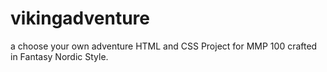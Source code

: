 # vikingadventure
a choose your own adventure HTML and CSS Project for MMP 100 crafted in Fantasy Nordic Style.
